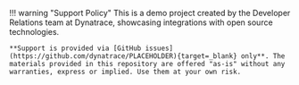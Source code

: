 !!! warning "Support Policy"
    This is a demo project created by the Developer Relations team at Dynatrace, showcasing integrations with open source technologies.

    **Support is provided via [GitHub issues](https://github.com/dynatrace/PLACEHOLDER){target=_blank} only**. The materials provided in this repository are offered "as-is" without any warranties, express or implied. Use them at your own risk.
